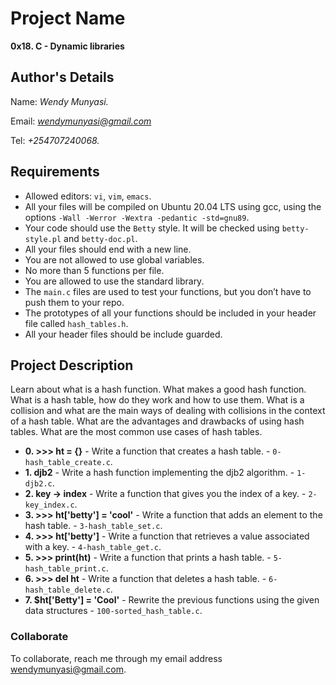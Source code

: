 # Project Name
**0x18. C - Dynamic libraries**

## Author's Details
Name: *Wendy Munyasi.*

Email: *wendymunyasi@gmail.com*

Tel: *+254707240068.*

##  Requirements
*   Allowed editors: `vi`, `vim`, `emacs`.
*   All your files will be compiled on Ubuntu 20.04 LTS using gcc, using the options `-Wall -Werror -Wextra -pedantic -std=gnu89`.
*   Your code should use the `Betty` style. It will be checked using `betty-style.pl` and `betty-doc.pl`.
*   All your files should end with a new line.
*   You are not allowed to use global variables.
*   No more than 5 functions per file.
*   You are allowed to use the standard library.
*   The `main.c` files are used to test your functions, but you don’t have to push them to your repo.
*   The prototypes of all your functions should be included in your header file called `hash_tables.h`.
*   All your header files should be include guarded.

## Project Description
Learn about what is a hash function.
What makes a good hash function.
What is a hash table, how do they work and how to use them.
What is a collision and what are the main ways of dealing with collisions in the context of a hash table.
What are the advantages and drawbacks of using hash tables.
What are the most common use cases of hash tables.


* **0. >>> ht = {}** - Write a function that creates a hash table. - `0-hash_table_create.c`.
* **1. djb2** - Write a hash function implementing the djb2 algorithm. - `1-djb2.c`.
* **2. key -> index** - Write a function that gives you the index of a key. - `2-key_index.c`.
* **3. >>> ht['betty'] = 'cool'** - Write a function that adds an element to the hash table. - `3-hash_table_set.c`.
* **4. >>> ht['betty']** - Write a function that retrieves a value associated with a key. - `4-hash_table_get.c`.
* **5. >>> print(ht)** - Write a function that prints a hash table. - `5-hash_table_print.c`.
* **6. >>> del ht** - Write a function that deletes a hash table. - `6-hash_table_delete.c`.
* **7. $ht['Betty'] = 'Cool'** - Rewrite the previous functions using the given data structures - `100-sorted_hash_table.c`.

### Collaborate

To collaborate, reach me through my email address wendymunyasi@gmail.com.